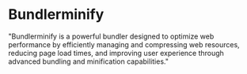 # Bundlerminify
"Bundlerminify is a powerful bundler designed to optimize web performance by efficiently managing and compressing web resources, reducing page load times, and improving user experience through advanced bundling and minification capabilities."
